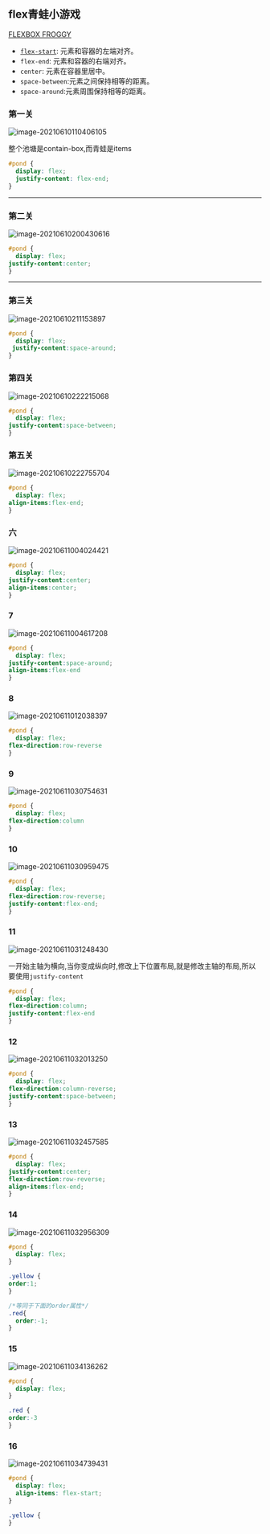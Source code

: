 ## flex青蛙小游戏

[FLEXBOX FROGGY](https://flexboxfroggy.com/#zh-cn)

- [`flex-start`](): 元素和容器的左端对齐。
- `flex-end`: 元素和容器的右端对齐。
- `center`: 元素在容器里居中。
- `space-between`:元素之间保持相等的距离。
- `space-around`:元素周围保持相等的距离。

### 第一关

![image-20210610110406105](C:\Users\Administrator\AppData\Roaming\Typora\typora-user-images\image-20210610110406105.png)

整个池塘是contain-box,而青蛙是items

```css
#pond {
  display: flex;
  justify-content: flex-end;
}
```

****

### 第二关

![image-20210610200430616](C:\Users\Administrator\AppData\Roaming\Typora\typora-user-images\image-20210610200430616.png)

```css
#pond {
  display: flex;
justify-content:center;
}
```



****

### 第三关

![image-20210610211153897](C:\Users\Administrator\AppData\Roaming\Typora\typora-user-images\image-20210610211153897.png)

```css
#pond {
  display: flex;
 justify-content:space-around;
}
```



### 第四关

![image-20210610222215068](C:\Users\Administrator\AppData\Roaming\Typora\typora-user-images\image-20210610222215068.png)

```css
#pond {
  display: flex;
justify-content:space-between;
}
```



### 第五关

![image-20210610222755704](C:\Users\Administrator\AppData\Roaming\Typora\typora-user-images\image-20210610222755704.png)

```css
#pond {
  display: flex;
align-items:flex-end;
}
```



### 六

![image-20210611004024421](C:\Users\Administrator\AppData\Roaming\Typora\typora-user-images\image-20210611004024421.png)

```css
#pond {
  display: flex;
justify-content:center;
align-items:center;
}
```



### 7

![image-20210611004617208](C:\Users\Administrator\AppData\Roaming\Typora\typora-user-images\image-20210611004617208.png)

```css
#pond {
  display: flex;
justify-content:space-around;
align-items:flex-end
}
```



### 8

![image-20210611012038397](C:\Users\Administrator\AppData\Roaming\Typora\typora-user-images\image-20210611012038397.png)

```css
#pond {
  display: flex;
flex-direction:row-reverse
}
```





### 9

![image-20210611030754631](C:\Users\Administrator\AppData\Roaming\Typora\typora-user-images\image-20210611030754631.png)

```css
#pond {
  display: flex;
flex-direction:column
}
```



### 10

![image-20210611030959475](C:\Users\Administrator\AppData\Roaming\Typora\typora-user-images\image-20210611030959475.png)

```css
#pond {
  display: flex;
flex-direction:row-reverse;
justify-content:flex-end;
}
```

### 11

![image-20210611031248430](C:\Users\Administrator\AppData\Roaming\Typora\typora-user-images\image-20210611031248430.png)

一开始主轴为横向,当你变成纵向时,修改上下位置布局,就是修改主轴的布局,所以要使用`justify-content`

```css
#pond {
  display: flex;
flex-direction:column;
justify-content:flex-end
}
```



### 12

![image-20210611032013250](C:\Users\Administrator\AppData\Roaming\Typora\typora-user-images\image-20210611032013250.png)

```css
#pond {
  display: flex;
flex-direction:column-reverse;
justify-content:space-between;
}
```

### 13

![image-20210611032457585](C:\Users\Administrator\AppData\Roaming\Typora\typora-user-images\image-20210611032457585.png)

```css
#pond {
  display: flex;
justify-content:center;
flex-direction:row-reverse;
align-items:flex-end;
}
```

### 14

![image-20210611032956309](C:\Users\Administrator\AppData\Roaming\Typora\typora-user-images\image-20210611032956309.png)

```css
#pond {
  display: flex;
}

.yellow {
order:1;
}

/*等同于下面的order属性*/
.red{
  order:-1;
}
```

### 15

![image-20210611034136262](C:\Users\Administrator\AppData\Roaming\Typora\typora-user-images\image-20210611034136262.png)

```css
#pond {
  display: flex;
}

.red {
order:-3
}
```

### 16

![image-20210611034739431](C:\Users\Administrator\AppData\Roaming\Typora\typora-user-images\image-20210611034739431.png)

```css
#pond {
  display: flex;
  align-items: flex-start;
}

.yellow {
}
```

